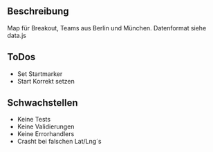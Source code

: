 ## Beschreibung

Map für Breakout, Teams aus Berlin und München. Datenformat siehe data.js


## ToDos

- Set Startmarker
- Start Korrekt setzen




## Schwachstellen

- Keine Tests
- Keine Validierungen
- Keine Errorhandlers 
- Crasht bei falschen Lat/Lng´s

